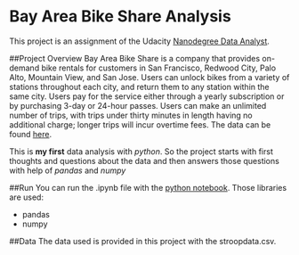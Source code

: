 # Bay Area Bike Share Analysis
This project is an assignment of the Udacity [Nanodegree Data Analyst](https://www.udacity.com/course/data-analyst-nanodegree--nd002).

##Project Overview
Bay Area Bike Share is a company that provides on-demand bike rentals for customers in San Francisco, Redwood City, Palo Alto, Mountain View, and San Jose. Users can unlock bikes from a variety of stations throughout each city, and return them to any station within the same city. Users pay for the service either through a yearly subscription or by purchasing 3-day or 24-hour passes. Users can make an unlimited number of trips, with trips under thirty minutes in length having no additional charge; longer trips will incur overtime fees.
The data can be found [here](http://www.bayareabikeshare.com/open-data).

This is **my first** data analysis with _python_. So the project starts with first thoughts and questions about the data and then answers those questions with help of _pandas_ and _numpy_

##Run
You can run the .ipynb file with the [python notebook](https://ipython.org/notebook.html).
Those libraries are used:
- pandas
- numpy

##Data
The data used is provided in this project with the stroopdata.csv.
 

